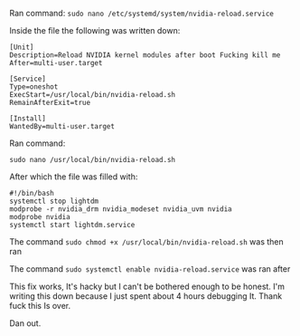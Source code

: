 Ran command:
`sudo nano /etc/systemd/system/nvidia-reload.service`

Inside the file the following was written down:

```
[Unit]
Description=Reload NVIDIA kernel modules after boot Fucking kill me
After=multi-user.target

[Service]
Type=oneshot
ExecStart=/usr/local/bin/nvidia-reload.sh
RemainAfterExit=true

[Install]
WantedBy=multi-user.target
```

Ran command:

`sudo nano /usr/local/bin/nvidia-reload.sh`

After which the file was filled with:

```
#!/bin/bash
systemctl stop lightdm
modprobe -r nvidia_drm nvidia_modeset nvidia_uvm nvidia
modprobe nvidia
systemctl start lightdm.service
```

The command `sudo chmod +x /usr/local/bin/nvidia-reload.sh` was then ran

The command `sudo systemctl enable nvidia-reload.service` was ran after

This fix works, It's hacky but I can't be bothered enough to be honest.
I'm writing this down because I just spent about 4 hours debugging It.
Thank fuck this Is over. 

Dan out.




